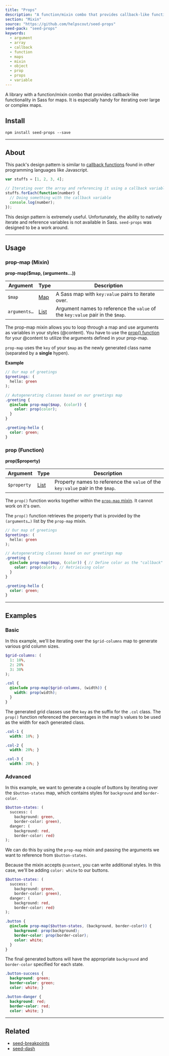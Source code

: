 ```yaml
---
title: "Props"
description: "A function/mixin combo that provides callback-like functionality with Sass maps."
section: "Mixin"
source: "https://github.com/helpscout/seed-props"
seed-pack: "seed-props"
keywords:
  - argument
  - array
  - callback
  - function
  - maps
  - mixin
  - object
  - prop
  - props
  - variable
---
```


A library with a function/mixin combo that provides callback-like functionality in Sass for maps. It is especially handy for iterating over large or complex maps.


## Install

```
npm install seed-props --save
```

---


## About

This pack's design pattern is similar to [callback functions](https://en.wikipedia.org/wiki/Callback_(computer_programming)) found in other programming languages like Javascript.

```example.js
var stuffs = [1, 2, 3, 4];

// Iterating over the array and referencing it using a callback variable
stuffs.forEach(function(number) {
  // Doing something with the callback variable
  console.log(number);
});
```

This design pattern is extremely useful. Unfortunately, the ability to natively iterate and reference variables is not available in Sass. `seed-props` was designed to be a work around.


---

## Usage

### prop-map (Mixin)

**prop-map($map, (arguments…))**

| Argument | Type | Description |
| --- | --- | --- |
| `$map` | [Map](http://sass-lang.com/documentation/file.SASS_REFERENCE.html#maps) | A Sass map with `key:value` pairs to iterate over. |
| `arguments…` | [List](http://sass-lang.com/documentation/file.SASS_REFERENCE.html#lists) | Argument names to reference the `value` of the `key:value` pair in the `$map`. |

The prop-map mixin allows you to loop through a map and use arguments as variables in your styles (@content).
You have to use the [prop() function](#prop-function) for your @content to utilize the arguments defined in your prop-map.

`prop-map` uses the `key` of your `$map` as the newly generated class name (separated by a **single** hypen).

**Example**

```example.scss
// Our map of greetings
$greetings: (
  hello: green
);

// Autogenerating classes based on our greetings map
.greeting {
  @include prop-map($map, (color)) {
    color: prop(color);
  }
}
```

```example.css
.greeting-hello {
  color: green;
}
```



### prop (Function)

**prop($property)**

| Argument | Type | Description |
| --- | --- | --- |
| `$property` | [List](http://sass-lang.com/documentation/file.SASS_REFERENCE.html#lists) | Property names to reference the `value` of the `key:value` pair in the `$map`. |

The `prop()` function works together within the [`prop-map` mixin](#prop-map-mixin). It cannot work on it's own.

The `prop()` function retrieves the property that is provided by the `(arguments…)` list by the `prop-map` mixin.

```example.scss
// Our map of greetings
$greetings: (
  hello: green
);

// Autogenerating classes based on our greetings map
.greeting {
  @include prop-map($map, (color)) { // Define color as the "callback" variable
    color: prop(color); // Retrieiving color
  }
}
```

```example.css
.greeting-hello {
  color: green;
}
```



---



## Examples


### Basic

In this example, we'll be iterating over the `$grid-columns` map to generate various grid column sizes.

```example.scss
$grid-columns: (
  1: 10%,
  2: 20%
  3: 30%
);

.col {
  @include prop-map($grid-columns, (width)) {
    width: prop(width);
  }
}
```

The generated grid classes use the `key` as the suffix for the `.col` class. The `prop()` function referenced the percentages in the map's values to be used as the width for each generated class.

```example.css
.col-1 {
  width: 10%; }

.col-2 {
  width: 20%; }

.col-3 {
  width: 20%; }
```



### Advanced

In this example, we want to generate a couple of buttons by iterating over the `$button-states` map, which contains styles for `background` and `border-color`.

```example.scss
$button-states: (
  success: (
    background: green,
    border-color: green),
  danger: (
    background: red,
    border-color: red)
);
```

We can do this by using the `prop-map` mixin and passing the arguments we want to reference from `$button-states`.

Because the mixin accepts `@content`, you can write additional styles. In this case, we'll be adding `color: white` to our buttons.

```example.scss
$button-states: (
  success: (
    background: green,
    border-color: green),
  danger: (
    background: red,
    border-color: red)
);

.button {
  @include prop-map($button-states, (background, border-color)) {
    background: prop(background);
    border-color: prop(border-color);
    color: white;
  }
}
```

The final generated buttons will have the appropriate `background` and `border-color` specified for each state.

``` example.css
.button-success {
  background: green;
  border-color: green;
  color: white; }

.button-danger {
  background: red;
  border-color: red;
  color: white; }
```



---



## Related

* [seed-breakpoints](/seed/packs/seed-breakpoints)
* [seed-dash](/seed/packs/seed-dash)
